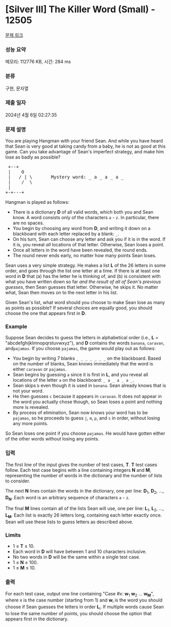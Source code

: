 # [Silver III] The Killer Word (Small) - 12505 

[문제 링크](https://www.acmicpc.net/problem/12505) 

### 성능 요약

메모리: 112776 KB, 시간: 284 ms

### 분류

구현, 문자열

### 제출 일자

2024년 4월 6일 02:27:35

### 문제 설명

<p>You are playing Hangman with your friend Sean. And while you have heard that Sean is very good at taking candy from a baby, he is not as good at this game. Can you take advantage of Sean's imperfect strategy, and make him lose as badly as possible?</p>

<pre> +--+
 |    O
 |   / | \       Mystery word: _ a _ a _ a _
 |    /  \
 |
+-+---+
</pre>

<p>Hangman is played as follows:</p>

<ul>
	<li>There is a dictionary <strong>D</strong> of all valid words, which both you and Sean know. A word consists only of the characters <code>a</code> - <code>z</code>. In particular, there are no spaces.</li>
	<li>You begin by choosing any word from <strong>D</strong>, and writing it down on a blackboard with each letter replaced by a blank: <code>_</code>.</li>
	<li>On his turn, Sean can choose any letter and ask you if it is in the word. If it is, you reveal <em>all</em> locations of that letter. Otherwise, Sean loses a point.</li>
	<li>Once all letters in the word have been revealed, the round ends.</li>
	<li>The round never ends early, no matter how many points Sean loses.</li>
</ul>

<p>Sean uses a very simple strategy. He makes a list <strong>L</strong> of the 26 letters in some order, and goes through the list one letter at a time. If there is at least one word in <strong>D</strong> that (a) has the letter he is thinking of, and (b) is consistent with what you have written down so far <em>and the result of all of Sean's previous guesses</em>, then Sean guesses that letter. Otherwise, he skips it. No matter what, Sean then moves on to the next letter in his list.</p>

<p>Given Sean's list, what word should you choose to make Sean lose as many as points as possible? If several choices are equally good, you should choose the one that appears first in <strong>D</strong>.</p>

<h3>Example</h3>

<p>Suppose Sean decides to guess the letters in alphabetical order (i.e., <strong>L</strong> = "abcdefghijklmnopqrstuvwxyz"), and <strong>D</strong> contains the words <code>banana</code>, <code>caravan</code>, and<code>pajamas</code>. If you choose <code>pajamas</code>, the game would play out as follows:</p>

<ul>
	<li>You begin by writing 7 blanks <code>_ _ _ _ _ _ _</code> on the blackboard. Based on the number of blanks, Sean knows immediately that the word is either <code>caravan</code> or <code>pajamas</code>.</li>
	<li>Sean begins by guessing <code>a</code> since it is first in <strong>L</strong>, and you reveal all locations of the letter <code>a</code> on the blackboard: <code>_ a _ a _ a _</code>.</li>
	<li>Sean skips <code>b</code> even though it is used in <code>banana</code>. Sean already knows that is not your word. </li>
	<li>He then guesses <code>c</code> because it appears in <code>caravan</code>. It does not appear in the word you actually chose though, so Sean loses a point and nothing more is revealed.</li>
	<li>By process of elimination, Sean now knows your word has to be <code>pajamas</code>, so he proceeds to guess <code>j</code>, <code>m</code>, <code>p</code>, and <code>s</code> in order, without losing any more points.</li>
</ul>

<p>So Sean loses one point if you choose <code>pajamas</code>. He would have gotten either of the other words without losing any points.</p>

### 입력 

 <p>The first line of the input gives the number of test cases, <strong>T</strong>. <strong>T</strong> test cases follow. Each test case begins with a line containing integers <strong>N</strong> and <strong>M</strong>, representing the number of words in the dictionary and the number of lists to consider.</p>

<p>The next <strong>N</strong> lines contain the words in the dictionary, one per line: <strong>D</strong><sub>1</sub>, <strong>D</strong><sub>2</sub>, ..., <strong>D<sub>N</sub></strong>. Each word is an arbitrary sequence of characters <code>a</code> - <code>z</code>.</p>

<p>The final <strong>M</strong> lines contain all of the lists Sean will use, one per line: <strong>L</strong><sub>1</sub>, <strong>L</strong><sub>2</sub>, ..., <strong>L<sub>M</sub></strong>. Each list is exactly 26 letters long, containing each letter exactly once. Sean will use these lists to guess letters as described above.</p>

<h3>Limits</h3>

<ul>
	<li>1 ≤ <strong>T</strong> ≤ 10.</li>
	<li>Each word in <strong>D</strong> will have between 1 and 10 characters inclusive.</li>
	<li>No two words in <strong>D</strong> will be the same within a single test case.</li>
	<li>1 ≤ <strong>N</strong> ≤ 100.</li>
	<li>1 ≤ <strong>M</strong> ≤ 10.</li>
</ul>

### 출력 

 <p>For each test case, output one line containing "Case #x: <strong>w</strong><sub>1</sub> <strong>w</strong><sub>2</sub> ... <strong>w</strong><sub><strong>M</strong></sub>", where x is the case number (starting from 1) and <strong>w</strong><sub>i</sub> is the word you should choose if Sean guesses the letters in order <strong>L</strong><sub>i</sub>. If multiple words cause Sean to lose the same number of points, you should choose the option that appears first in the dictionary.</p>

